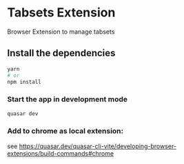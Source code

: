 # Tabsets Extension

Browser Extension to manage tabsets

## Install the dependencies
```bash
yarn
# or
npm install
```

### Start the app in development mode
```bash
quasar dev
```

### Add to chrome as local extension:

see https://quasar.dev/quasar-cli-vite/developing-browser-extensions/build-commands#chrome
